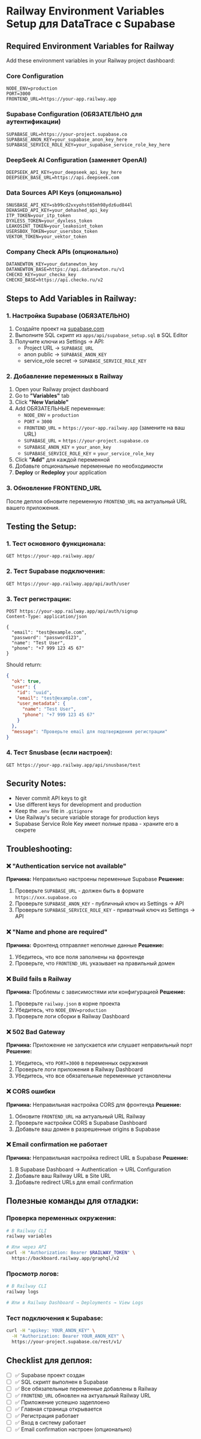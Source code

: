 # Railway Environment Variables Setup для DataTrace с Supabase

## Required Environment Variables for Railway

Add these environment variables in your Railway project dashboard:

### Core Configuration
```
NODE_ENV=production
PORT=3000
FRONTEND_URL=https://your-app.railway.app
```

### Supabase Configuration (ОБЯЗАТЕЛЬНО для аутентификации)
```
SUPABASE_URL=https://your-project.supabase.co
SUPABASE_ANON_KEY=your_supabase_anon_key_here
SUPABASE_SERVICE_ROLE_KEY=your_supabase_service_role_key_here
```

### DeepSeek AI Configuration (заменяет OpenAI)
```
DEEPSEEK_API_KEY=your_deepseek_api_key_here
DEEPSEEK_BASE_URL=https://api.deepseek.com
```

### Data Sources API Keys (опционально)
```
SNUSBASE_API_KEY=sb99cd2vxyohst65mh98ydz6ud844l
DEHASHED_API_KEY=your_dehashed_api_key
ITP_TOKEN=your_itp_token
DYXLESS_TOKEN=your_dyxless_token
LEAKOSINT_TOKEN=your_leakosint_token
USERSBOX_TOKEN=your_usersbox_token
VEKTOR_TOKEN=your_vektor_token
```

### Company Check APIs (опционально)
```
DATANEWTON_KEY=your_datanewton_key
DATANEWTON_BASE=https://api.datanewton.ru/v1
CHECKO_KEY=your_checko_key
CHECKO_BASE=https://api.checko.ru/v2
```

## Steps to Add Variables in Railway:

### 1. Настройка Supabase (ОБЯЗАТЕЛЬНО)

1. Создайте проект на [supabase.com](https://supabase.com)
2. Выполните SQL скрипт из `apps/api/supabase_setup.sql` в SQL Editor
3. Получите ключи из Settings → API:
   - Project URL → `SUPABASE_URL`
   - anon public → `SUPABASE_ANON_KEY`
   - service_role secret → `SUPABASE_SERVICE_ROLE_KEY`

### 2. Добавление переменных в Railway

1. Open your Railway project dashboard
2. Go to **"Variables"** tab
3. Click **"New Variable"**
4. Add ОБЯЗАТЕЛЬНЫЕ переменные:
   - `NODE_ENV` = `production`
   - `PORT` = `3000`
   - `FRONTEND_URL` = `https://your-app.railway.app` (замените на ваш URL)
   - `SUPABASE_URL` = `https://your-project.supabase.co`
   - `SUPABASE_ANON_KEY` = `your_anon_key`
   - `SUPABASE_SERVICE_ROLE_KEY` = `your_service_role_key`
5. Click **"Add"** для каждой переменной
6. Добавьте опциональные переменные по необходимости
7. **Deploy** or **Redeploy** your application

### 3. Обновление FRONTEND_URL

После деплоя обновите переменную `FRONTEND_URL` на актуальный URL вашего приложения.

## Testing the Setup:

### 1. Тест основного функционала:
```
GET https://your-app.railway.app/
```

### 2. Тест Supabase подключения:
```
GET https://your-app.railway.app/api/auth/user
```

### 3. Тест регистрации:
```
POST https://your-app.railway.app/api/auth/signup
Content-Type: application/json

{
  "email": "test@example.com",
  "password": "password123",
  "name": "Test User",
  "phone": "+7 999 123 45 67"
}
```

Should return:
```json
{
  "ok": true,
  "user": {
    "id": "uuid",
    "email": "test@example.com",
    "user_metadata": {
      "name": "Test User",
      "phone": "+7 999 123 45 67"
    }
  },
  "message": "Проверьте email для подтверждения регистрации"
}
```

### 4. Тест Snusbase (если настроен):
```
GET https://your-app.railway.app/api/snusbase/test
```

## Security Notes:

- Never commit API keys to git
- Use different keys for development and production
- Keep the `.env` file in `.gitignore`
- Use Railway's secure variable storage for production keys
- Supabase Service Role Key имеет полные права - храните его в секрете

## Troubleshooting:

### ❌ "Authentication service not available"
**Причина:** Неправильно настроены переменные Supabase
**Решение:**
1. Проверьте `SUPABASE_URL` - должен быть в формате `https://xxx.supabase.co`
2. Проверьте `SUPABASE_ANON_KEY` - публичный ключ из Settings → API
3. Проверьте `SUPABASE_SERVICE_ROLE_KEY` - приватный ключ из Settings → API

### ❌ "Name and phone are required"
**Причина:** Фронтенд отправляет неполные данные
**Решение:**
1. Убедитесь, что все поля заполнены на фронтенде
2. Проверьте, что `FRONTEND_URL` указывает на правильный домен

### ❌ Build fails в Railway
**Причина:** Проблемы с зависимостями или конфигурацией
**Решение:**
1. Проверьте `railway.json` в корне проекта
2. Убедитесь, что `NODE_ENV=production`
3. Проверьте логи сборки в Railway Dashboard

### ❌ 502 Bad Gateway
**Причина:** Приложение не запускается или слушает неправильный порт
**Решение:**
1. Убедитесь, что `PORT=3000` в переменных окружения
2. Проверьте логи приложения в Railway Dashboard
3. Убедитесь, что все обязательные переменные установлены

### ❌ CORS ошибки
**Причина:** Неправильная настройка CORS для фронтенда
**Решение:**
1. Обновите `FRONTEND_URL` на актуальный URL Railway
2. Проверьте настройки CORS в Supabase Dashboard
3. Добавьте ваш домен в разрешенные origins в Supabase

### ❌ Email confirmation не работает
**Причина:** Неправильная настройка redirect URL в Supabase
**Решение:**
1. В Supabase Dashboard → Authentication → URL Configuration
2. Добавьте ваш Railway URL в Site URL
3. Добавьте redirect URLs для email confirmation

## Полезные команды для отладки:

### Проверка переменных окружения:
```bash
# В Railway CLI
railway variables

# Или через API
curl -H "Authorization: Bearer $RAILWAY_TOKEN" \
  https://backboard.railway.app/graphql/v2
```

### Просмотр логов:
```bash
# В Railway CLI
railway logs

# Или в Railway Dashboard → Deployments → View Logs
```

### Тест подключения к Supabase:
```bash
curl -H "apikey: YOUR_ANON_KEY" \
  -H "Authorization: Bearer YOUR_ANON_KEY" \
  https://your-project.supabase.co/rest/v1/
```

## Checklist для деплоя:

- [ ] ✅ Supabase проект создан
- [ ] ✅ SQL скрипт выполнен в Supabase
- [ ] ✅ Все обязательные переменные добавлены в Railway
- [ ] ✅ `FRONTEND_URL` обновлен на актуальный Railway URL
- [ ] ✅ Приложение успешно задеплоено
- [ ] ✅ Главная страница открывается
- [ ] ✅ Регистрация работает
- [ ] ✅ Вход в систему работает
- [ ] ✅ Email confirmation настроен (опционально)
